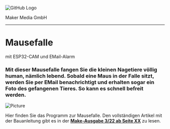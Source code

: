![GitHub Logo](http://www.heise.de/make/icons/make_logo.png)

Maker Media GmbH
*** 

# Mausefalle
mit ESP32-CAM und EMail-Alarm

### Mit dieser Mausefalle fangen Sie die kleinen Nagetiere völlig human, nämlich lebend. Sobald eine Maus in der Falle sitzt, werden Sie per EMail benachrichtigt und erhalten sogar ein Foto des gefangenen Tieres. So kann es schnell befreit werden.

![Picture](https://github.com/MakeMagazinDE/Nistkasten-V2/blob/main/14-29-58.jpg) 

Hier finden Sie das Programm zur Mausefalle. Den vollständigen Artikel mit der Bauanleitung gibt es in der **[Make-Ausgabe 3/22 ab Seite XX](https://www.heise.de/select/make/2021/1/2020408465876482831)** zu lesen. 



